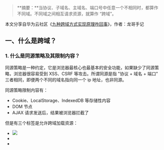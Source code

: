 > **摘要：**当协议、子域名、主域名、端口号中任意一个不相同时，都算作不同域。不同域之间相互请求资源，就算作 “跨域”。

本文分享自华为云社区《[九种跨域方式实现原理咋回事](https://www.oschina.net/action/GoToLink?url=https%3A%2F%2Fbbs.huaweicloud.com%2Fblogs%2F389780%23H21+%3Futm_source%3Doschina%26utm_medium%3Dbbs-ex%26utm_campaign%3Dother%26utm_content%3Dcontent)》，作者：龙哥手记

## 一、什么是跨域？

### 1\. 什么是同源策略及其限制内容？

同源策略是一种约定，它是浏览器最核心也最基本的安全功能，如果缺少了同源策略，浏览器很容易受到 XSS、CSRF 等攻击。所谓同源是指 "协议 + 域名 + 端口" 三者相同，即便两个不同的域名指向同一个 ip 地址，也非同源。

同源策略限制内容有：

-   Cookie、LocalStorage、IndexedDB 等存储性内容
-   DOM 节点
-   AJAX 请求发送后，结果被浏览器拦截了

但是有三个标签是允许跨域加载资源：

-   <img src=XXX>
-   <link href=XXX>
-   <script src=XXX>

### 2\. 常见跨域场景

当协议、子域名、主域名、端口号中任意一个不相同时，都算作不同域。不同域之间相互请求资源，就算作 “跨域”。

特别说明两点：

第一：如果是协议和端口造成的跨域问题 “前台” 是无能为力的。

第二：在跨域问题上，仅仅是通过 “URL 的首部” 来识别而不会根据域名对应的 IP 地址是否相同来判断。“URL 的首部” 可以理解为 “协议，域名和端口必须匹配”。

这里你或许有个疑问：请求跨域了，那么请求到底发出去没有？

跨域并不是请求发不出去，请求能发出去，服务端能收到请求并正常返回结果，只是结果被浏览器拦截了。你可能会疑问明明通过表单的方式可以发起跨域请求，为什么 Ajax 就不会？因为归根结底，跨域是为了阻止用户读取到另一个域名下的内容，Ajax 可以获取响应，浏览器认为这不安全，所以拦截了响应。但是表单并不会获取新的内容，所以可以发起跨域请求。同时也说明了跨域并不能完全阻止 CSRF，因为请求毕竟是发出去了。

## 二、跨域解决方案

### 1.jsonp

**1) JSONP 原理**

利用 <script> 标签没有跨域限制的漏洞，网页可以得到从其他来源动态产生的 JSON 数据。JSONP 请求一定需要对方的服务器做支持才可以。

**2) JSONP 和 AJAX 对比**

JSONP 和 AJAX 相同，都是客户端向服务器端发送请求，从服务器端获取数据的方式。但 AJAX 属于同源策略，JSONP 属于非同源策略（跨域请求）

**3) JSONP 优缺点**

JSONP 优点是简单兼容性好，可用于解决主流浏览器的跨域数据访问的问题。缺点是仅支持 get 方法具有局限性，不安全可能会遭受 XSS 攻击。

**4) JSONP 的实现流程**

-   声明一个回调函数，其函数名 (如 show) 当做参数值，要传递给跨域请求数据的服务器，函数形参为要获取目标数据 (服务器返回的 data)。
-   创建一个 <script> 标签，把那个跨域的 API 数据接口地址，赋值给 script 的 src, 还要在这个地址中向服务器传递该函数名（可以通过问号传参:?callback=show）。
-   服务器接收到请求后，需要进行特殊的处理：把传递进来的函数名和它需要给你的数据拼接成一个字符串，例如：传递进去的函数名是 show，它准备好的数据是 show (' 我不爱你 ')。
-   最后服务器把准备的数据通过 HTTP 协议返回给客户端，客户端再调用执行之前声明的回调函数（show），对返回的数据进行操作。

在开发中可能会遇到多个 JSONP 请求的回调函数名是相同的，这时候就需要自己封装一个 JSONP 函数。

```
// index.html
function jsonp({ url, params, callback }) {
 return new Promise((resolve, reject) => {
 let script = document.createElement('script')
    window[callback] = function(data) {
 resolve(data)
 document.body.removeChild(script)
 }
    params = { ...params, callback } // wd=b&callback=show
 let arrs = []
 for (let key in params) {
 arrs.push(`${key}=${params[key]}`)
 }
 script.src = `${url}?${arrs.join('&')}`
 document.body.appendChild(script)
 })
}
jsonp({
  url: 'http://localhost:3000/say',
  params: { wd: 'Iloveyou' },
  callback: 'show'
}).then(data => {
  console.log(data)
})
```

上面这段代码相当于向 http://localhost:3000/say?wd=Iloveyou&callback=show 这个地址请求数据，然后后台返回 show (' 我不爱你 ')，最后会运行 show () 这个函数，打印出 ' 我不爱你'

```
// server.js
let express = require('express')
let app = express()
app.get('/say', function(req, res) {
 let { wd, callback } = req.query
  console.log(wd) // Iloveyou
  console.log(callback) // show
 res.end(`${callback}('我不爱你')`)
})
app.listen(3000)
```

**5) jQuery 的 jsonp 形式**

JSONP 都是 GET 和异步请求的，不存在其他的请求方式和同步请求，且 jQuery 默认就会给 JSONP 的请求清除缓存。

```
$.ajax({
url:"http://crossdomain.com/jsonServerResponse",
dataType:"jsonp",
type:"get",//可以省略
jsonpCallback:"show",//->自定义传递给服务器的函数名，而不是使用jQuery自动生成的，可省略
jsonp:"callback",//->把传递函数名的那个形参callback，可省略
success:function (data){
console.log(data);}
});
```

### 2.cors

CORS 需要浏览器和后端同时支持。IE 8 和 9 需要通过 XDomainRequest 来实现。

浏览器会自动进行 CORS 通信，实现 CORS 通信的关键是后端。只要后端实现了 CORS，就实现了跨域。

服务端设置 Access-Control-Allow-Origin 就可以开启 CORS。 该属性表示哪些域名可以访问资源，如果设置通配符则表示所有网站都可以访问资源。

虽然设置 CORS 和前端没什么关系，但是通过这种方式解决跨域问题的话，会在发送请求时出现两种情况，分别为简单请求和复杂请求。

**1) 简单请求**

只要同时满足以下两大条件，就属于简单请求

条件 1：使用下列方法之一：

-   GET
-   HEAD
-   POST

条件 2：Content-Type 的值仅限于下列三者之一：

-   text/plain
-   multipart/form-data
-   application/x-www-form-urlencoded

请求中的任意 XMLHttpRequestUpload 对象均没有注册任何事件监听器； XMLHttpRequestUpload 对象可以使用 XMLHttpRequest.upload 属性访问。

**2) 复杂请求**

不符合以上条件的请求就肯定是复杂请求了。

复杂请求的 CORS 请求，会在正式通信之前，增加一次 HTTP 查询请求，称为 "预检" 请求，该请求是 option 方法的，通过该请求来知道服务端是否允许跨域请求。

我们用 PUT 向后台请求时，属于复杂请求，后台需做如下配置：

```
// 允许哪个方法访问我
res.setHeader('Access-Control-Allow-Methods', 'PUT')
// 预检的存活时间
res.setHeader('Access-Control-Max-Age', 6)
// OPTIONS请求不做任何处理
if (req.method === 'OPTIONS') {
 res.end() 
}
// 定义后台返回的内容
app.put('/getData', function(req, res) {
  console.log(req.headers)
 res.end('我不爱你')
})
```

接下来我们看下一个完整复杂请求的例子，并且介绍下 CORS 请求相关的字段

```
// index.html
let xhr = new XMLHttpRequest()
document.cookie = 'name=xiamen' // cookie不能跨域
xhr.withCredentials = true // 前端设置是否带cookie
xhr.open('PUT', 'http://localhost:4000/getData', true)
xhr.setRequestHeader('name', 'xiamen')
xhr.onreadystatechange = function() {
 if (xhr.readyState === 4) {
 if ((xhr.status >= 200 && xhr.status < 300) || xhr.status === 304) {
      console.log(xhr.response)
 //得到响应头，后台需设置Access-Control-Expose-Headers
      console.log(xhr.getResponseHeader('name'))
 }
 }
}
xhr.send()
//server1.js
let express = require('express');
let app = express();
app.use(express.static(__dirname));
app.listen(3000);
//server2.js
let express = require('express')
let app = express()
let whitList = ['http://localhost:3000'] //设置白名单
app.use(function(req, res, next) {
 let origin = req.headers.origin
 if (whitList.includes(origin)) {
 // 设置哪个源可以访问我
 res.setHeader('Access-Control-Allow-Origin', origin)
 // 允许携带哪个头访问我
 res.setHeader('Access-Control-Allow-Headers', 'name')
 // 允许哪个方法访问我
 res.setHeader('Access-Control-Allow-Methods', 'PUT')
 // 允许携带cookie
 res.setHeader('Access-Control-Allow-Credentials', true)
 // 预检的存活时间
 res.setHeader('Access-Control-Max-Age', 6)
 // 允许返回的头
 res.setHeader('Access-Control-Expose-Headers', 'name')
 if (req.method === 'OPTIONS') {
 res.end() // OPTIONS请求不做任何处理
 }
 }
 next()
})
app.put('/getData', function(req, res) {
  console.log(req.headers)
 res.setHeader('name', 'jw') //返回一个响应头，后台需设置
 res.end('我不爱你')
})
app.get('/getData', function(req, res) {
  console.log(req.headers)
 res.end('我不爱你')
})
app.use(express.static(__dirname))
app.listen(4000)
```

上述代码由 http://localhost:3000/index.html 向 http://localhost:4000 / 跨域请求，正如我们上面所说的，后端是实现 CORS 通信的关键。

### 3.postMessage

postMessage 是 HTML5 XMLHttpRequest Level 2 中的 API，且是为数不多可以跨域操作的 window 属性之一，它可用于解决以下方面的问题：

-   页面和其打开的新窗口的数据传递
-   多窗口之间消息传递
-   页面与嵌套的 iframe 消息传递
-   上面三个场景的跨域数据传递

postMessage () 方法允许来自不同源的脚本采用异步方式进行有限的通信，可以实现跨文本档、多窗口、跨域消息传递。

> otherWindow.postMessage(message, targetOrigin, \[transfer\]);

-   message: 将要发送到其他 window 的数据。
-   targetOrigin: 通过窗口的 origin 属性来指定哪些窗口能接收到消息事件，其值可以是字符串 "\*"（表示无限制）或者一个 URI。在发送消息的时候，如果目标窗口的协议、主机地址或端口这三者的任意一项不匹配 targetOrigin 提供的值，那么消息就不会被发送；只有三者完全匹配，消息才会被发送。
-   transfer (可选)：是一串和 message 同时传递的 Transferable 对象。这些对象的所有权将被转移给消息的接收方，而发送一方将不再保有所有权。

接下来我们看个例子： http://localhost:3000/a.html 页面向 http://localhost:4000/b.html 传递 “我爱你”, 然后后者传回 "我不爱你"。

```
// a.html
 <iframe src="http://localhost:4000/b.html" frameborder="0" id="frame" onload="load()"></iframe> //等它加载完触发一个事件
 //内嵌在http://localhost:3000/a.html
 <script>
 function load() {
 let frame = document.getElementById('frame')
 frame.contentWindow.postMessage('我爱你', 'http://localhost:4000') //发送数据
 window.onmessage = function(e) { //接受返回数据
          console.log(e.data) //我不爱你
 }
 }
 </script>
// b.html
 window.onmessage = function(e) {
    console.log(e.data) //我爱你
 e.source.postMessage('我不爱你', e.origin)
 }
```

### 4.websocket

Websocket 是 HTML5 的一个持久化的协议，它实现了浏览器与服务器的全双工通信，同时也是跨域的一种解决方案。WebSocket 和 HTTP 都是应用层协议，都基于 TCP 协议。但是 WebSocket 是一种双向通信协议，在建立连接之后，WebSocket 的 server 与 client 都能主动向对方发送或接收数据。同时，WebSocket 在建立连接时需要借助 HTTP 协议，连接建立好了之后 client 与 server 之间的双向通信就与 HTTP 无关了。

原生 WebSocket API 使用起来不太方便，我们使用 Socket.io，它很好地封装了 webSocket 接口，提供了更简单、灵活的接口，也对不支持 webSocket 的浏览器提供了向下兼容。

我们先来看个例子：本地文件 socket.html 向 localhost:3000 发生数据和接受数据

```
// socket.html
<script>
 let socket = new WebSocket('ws://localhost:3000');
 socket.onopen = function () {
 socket.send('我爱你');//向服务器发送数据
 }
 socket.onmessage = function (e) {
      console.log(e.data);//接收服务器返回的数据
 }
</script>
// server.js
let express = require('express');
let app = express();
let WebSocket = require('ws');//记得安装ws
let wss = new WebSocket.Server({port:3000});
wss.on('connection',function(ws) {
 ws.on('message', function (data) {
    console.log(data);
 ws.send('我不爱你')
 });
})
```

### 5\. Node 中间件代理 (两次跨域)

实现原理：同源策略是浏览器需要遵循的标准，而如果是服务器向服务器请求就无需遵循同源策略。  
代理服务器，需要做以下几个步骤：

-   接受客户端请求 。
-   将请求 转发给服务器。
-   拿到服务器 响应 数据。
-   将 响应 转发给客户端。

我们先来看个例子：本地文件 index.html 文件，通过代理服务器 http://localhost:3000 向目标服务器 http://localhost:4000 请求数据。

```
// index.html(http://127.0.0.1:5500)
 <script src="https://cdn.bootcss.com/jquery/3.3.1/jquery.min.js"></script>
 <script>
 $.ajax({
        url: 'http://localhost:3000',
        type: 'post',
        data: { name: 'xiamen', password: '123456' },
 contentType: 'application/json;charset=utf-8',
 success: function(result) {
          console.log(result) // {"title":"fontend","password":"123456"}
 },
 error: function(msg) {
          console.log(msg)
 }
 })
 </script>
// server1.js 代理服务器(http://localhost:3000)
const http = require('http')
// 第一步：接受客户端请求
const server = http.createServer((request, response) => {
 // 代理服务器，直接和浏览器直接交互，需要设置CORS 的首部字段
 response.writeHead(200, {
 'Access-Control-Allow-Origin': '*',
 'Access-Control-Allow-Methods': '*',
 'Access-Control-Allow-Headers': 'Content-Type'
 })
 // 第二步：将请求转发给服务器
 const proxyRequest = http
 .request(
 {
        host: '127.0.0.1',
        port: 4000,
        url: '/',
        method: request.method,
        headers: request.headers
 },
 serverResponse => {
 // 第三步：收到服务器的响应
 var body = ''
 serverResponse.on('data', chunk => {
          body += chunk
 })
 serverResponse.on('end', () => {
 console.log('The data is ' + body)
 // 第四步：将响应结果转发给浏览器
 response.end(body)
 })
 }
 )
 .end()
})
server.listen(3000, () => {
 console.log('The proxyServer is running at http://localhost:3000')
})
// server2.js(http://localhost:4000)
const http = require('http')
const data = { title: 'fontend', password: '123456' }
const server = http.createServer((request, response) => {
 if (request.url === '/') {
 response.end(JSON.stringify(data))
 }
})
server.listen(4000, () => {
 console.log('The server is running at http://localhost:4000')
})
```

上述代码经过两次跨域，值得注意的是浏览器向代理服务器发送请求，也遵循同源策略，最后在 index.html 文件打印出 {"title":"fontend","password":"123456"}

### 6.nginx 反向代理

实现原理类似于 Node 中间件代理，需要你搭建一个中转 nginx 服务器，用于转发请求。

使用 nginx 反向代理实现跨域，是最简单的跨域方式。只需要修改 nginx 的配置即可解决跨域问题，支持所有浏览器，支持 session，不需要修改任何代码，并且不会影响服务器性能。

实现思路：通过 nginx 配置一个代理服务器（域名与 domain1 相同，端口不同）做跳板机，反向代理访问 domain2 接口，并且可以顺便修改 cookie 中 domain 信息，方便当前域 cookie 写入，实现跨域登录。

先下载 nginx，然后将 nginx 目录下的 nginx.conf 修改如下:

```
// proxy服务器
server {
    listen       80;
 server_name  www.domain1.com;
    location / {
 proxy_pass   http://www.domain2.com:8080;  #反向代理
 proxy_cookie_domain www.domain2.com www.domain1.com; #修改cookie里域名
 index  index.html index.htm;
        # 当用webpack-dev-server等中间件代理接口访问nignx时，此时无浏览器参与，故没有同源限制，下面的跨域配置可不启用
 add_header Access-Control-Allow-Origin http://www.domain1.com;  #当前端只跨域不带cookie时，可为*
 add_header Access-Control-Allow-Credentials true;
 }
}
```

最后通过命令行 nginx -s reload 启动 nginx

```
// index.html
var xhr = new XMLHttpRequest();
// 前端开关：浏览器是否读写cookie
xhr.withCredentials = true;
// 访问nginx中的代理服务器
xhr.open('get', 'http://www.domain1.com:81/?user=admin', true);
xhr.send();
// server.js
var http = require('http');
var server = http.createServer();
var qs = require('querystring');
server.on('request', function(req, res) {
 var params = qs.parse(req.url.substring(2));
 // 向前台写cookie
 res.writeHead(200, {
 'Set-Cookie': 'l=a123456;Path=/;Domain=www.domain2.com;HttpOnly' // HttpOnly:脚本无法读取
 });
 res.write(JSON.stringify(params));
 res.end();
});
server.listen('8080');
console.log('Server is running at port 8080...');
```

### 7.window.name + iframe

window.name 属性的独特之处：name 值在不同的页面（甚至不同域名）加载后依旧存在，并且可以支持非常长的 name 值（2MB）。

其中 a.html 和 b.html 是同域的，都是 http://localhost:3000; 而 c.html 是 http://localhost:4000

```
 // a.html(http://localhost:3000/b.html)
 <iframe src="http://localhost:4000/c.html" frameborder="0" onload="load()" id="iframe"></iframe>
 <script>
 let first = true
 // onload事件会触发2次，第1次加载跨域页，并留存数据于window.name
 function load() {
 if(first){
 // 第1次onload(跨域页)成功后，切换到同域代理页面
 let iframe = document.getElementById('iframe');
 iframe.src = 'http://localhost:3000/b.html';
        first = false;
 }else{
 // 第2次onload(同域b.html页)成功后，读取同域window.name中数据
        console.log(iframe.contentWindow.name);
 }
 }
 </script>
```

b.html 为中间代理页，与 a.html 同域，内容为空。

```
 // c.html(http://localhost:4000/c.html)
 <script>
    window.name = '我不爱你' 
 </script>
```

总结：通过 iframe 的 src 属性由外域转向本地域，跨域数据即由 iframe 的 window.name 从外域传递到本地域。这个就巧妙地绕过了浏览器的跨域访问限制，但同时它又是安全操作。

### 8.location.hash + iframe

实现原理： a.html 欲与 c.html 跨域相互通信，通过中间页 b.html 来实现。 三个页面，不同域之间利用 iframe 的 location.hash 传值，相同域之间直接 js 访问来通信。

具体实现步骤：一开始 a.html 给 c.html 传一个 hash 值，然后 c.html 收到 hash 值后，再把 hash 值传递给 b.html，最后 b.html 将结果放到 a.html 的 hash 值中。

同样的，a.html 和 b.html 是同域的，都是 http://localhost:3000; 而 c.html 是 http://localhost:4000

```
 // a.html
 <iframe src="http://localhost:4000/c.html#iloveyou"></iframe>
 <script>
 window.onhashchange = function () { //检测hash的变化
      console.log(location.hash);
 }
 </script>
 // b.html
 <script>
 window.parent.parent.location.hash = location.hash 
 //b.html将结果放到a.html的hash值中，b.html可通过parent.parent访问a.html页面
 </script>
 // c.html
 console.log(location.hash);
 let iframe = document.createElement('iframe');
 iframe.src = 'http://localhost:3000/b.html#idontloveyou';
 document.body.appendChild(iframe);
```

### 9.document.domain + iframe

该方式只能用于二级域名相同的情况下，比如 a.test.com 和 b.test.com 适用于该方式。  
只需要给页面添加 document.domain ='test.com' 表示二级域名都相同就可以实现跨域。

实现原理：两个页面都通过 js 强制设置 document.domain 为基础主域，就实现了同域。

我们看个例子：页面 a.zf1.cn:3000/a.html 获取页面 b.zf1.cn:3000/b.html 中 a 的值

```
// a.html
<body>
 helloa
 <iframe src="http://b.zf1.cn:3000/b.html" frameborder="0" onload="load()" id="frame"></iframe>
 <script>
 document.domain = 'zf1.cn'
 function load() {
      console.log(frame.contentWindow.a);
 }
 </script>
</body>
// b.html
<body>
 hellob
 <script>
 document.domain = 'zf1.cn'
 var a = 100;
 </script>
</body>
```

### 三、总结

-   CORS 支持所有类型的 HTTP 请求，是跨域 HTTP 请求的根本解决方案
-   JSONP 只支持 GET 请求，JSONP 的优势在于支持老式浏览器，以及可以向不支持 CORS 的网站请求数据。
-   不管是 Node 中间件代理还是 nginx 反向代理，主要是通过同源策略对服务器不加限制。
-   日常工作中，用得比较多的跨域方案是 cors 和 nginx 反向代理

**[点击关注，第一时间了解华为云新鲜技术～](https://www.oschina.net/action/GoToLink?url=https%3A%2F%2Fbbs.huaweicloud.com%2Fblogs%3Futm_source%3Doschina%26utm_medium%3Dbbs-ex%26utm_campaign%3Dother%26utm_content%3Dcontent)**